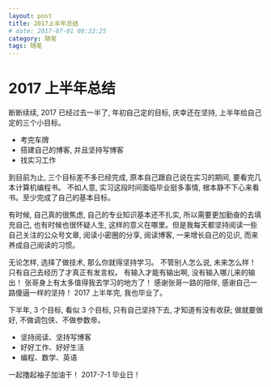 ```yaml
---
layout: post
title: 2017上半年总结
# date: 2017-07-01 00:33:25
category: 随笔
tags: 随笔
---
```


# 2017 上半年总结

断断续续, 2017 已经过去一半了, 年初自己定的目标, 庆幸还在坚持, 上半年给自己定的三个小目标。

- 考完车牌
- 搭建自己的博客, 并且坚持写博客
- 找实习工作

到目前为止, 三个目标差不多已经完成, 原本自己跟自己说在实习的期间, 要看完几本计算机编程书。 不如人意, 实习这段时间面临毕业挺多事情, 根本静不下心来看书。至少完成了自己的基本目标。

有时候, 自己真的很焦虑, 自己的专业知识基本还不扎实, 所以需要更加勤奋的去填充自己, 也有时候也很怀疑人生, 这样的意义在哪里。但是我每天都坚持阅读一些自己关注的公众号文章, 阅读小密圈的分享, 阅读博客, 一来增长自己的见识, 而来养成自己阅读的习惯。

无论怎样, 选择了做技术, 那么你就得坚持学习。 不管别人怎么说, 未来怎么样！ 只有自己去经历了才真正有发言权。 有输入才能有输出啊, 没有输入哪儿来的输出！
张哥身上有太多值得我去学习的地方了！ 感谢张哥一路的陪伴, 感谢自己一路傻逼一样的坚持！ 2017 上半年完, 我也毕业了。

下半年, 3 个目标, 看似 3 个目标, 只有自己坚持下去, 才知道有没有收获; 做就要做好, 不做调包侠、不做参数帝。

- 坚持阅读、坚持写博客
- 好好工作、好好生活
- 编程、数学、英语

一起撸起袖子加油干！
2017-7-1 毕业日！
